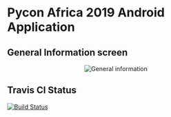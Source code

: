 # Pycon Africa 2019 Android Application

## General Information screen
<p align="center">
	<img src="https://res.cloudinary.com/noahalorwu/image/upload/v1558707639/Pycon%20Africa%20Android%20Application/ss.png" alt="General information">
</p>

## Travis CI Status

[![Build Status](https://travis-ci.com/noahalorwu/pycon-africa-android.svg?token=VcMkuWucqryN1yyWsoKq&branch=master)](https://travis-ci.com/noahalorwu/pycon-africa-android)
